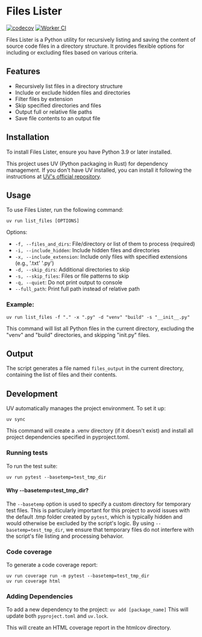 # Files Lister
[![codecov](https://codecov.io/gh/michalsi/lister/graph/badge.svg?token=MXS5ETIC8Q)](https://codecov.io/gh/michalsi/lister)
[![Worker CI](https://github.com/michalsi/lister/actions/workflows/ci.yml/badge.svg)](https://github.com/michalsi/lister/actions/workflows/ci.yml)

Files Lister is a Python utility for recursively listing and saving the content of source code files in a directory structure.
It provides flexible options for including or excluding files based on various criteria.

## Features

- Recursively list files in a directory structure
- Include or exclude hidden files and directories
- Filter files by extension
- Skip specified directories and files
- Output full or relative file paths
- Save file contents to an output file

## Installation

To install Files Lister, ensure you have Python 3.9 or later installed. 

This project uses UV (Python packaging in Rust) for dependency management.
If you don't have UV installed, you can install it following the instructions at [UV's official repository](https://github.com/astral-sh/uv).

## Usage
To use Files Lister, run the following command:

```
uv run list_files [OPTIONS]
```

Options:
- `-f, --files_and_dirs`: File/directory or list of them to process (required)
- `-i, --include_hidden`: Include hidden files and directories
- `-x, --include_extension`: Include only files with specified extensions (e.g., '.txt' '.py')
- `-d, --skip_dirs`: Additional directories to skip
- `-s, --skip_files`: Files or file patterns to skip
- `-q, --quiet`: Do not print output to console
- `--full_path`: Print full path instead of relative path

### Example:
```
uv run list_files -f "." -x ".py" -d "venv" "build" -s "__init__.py"
```
This command will list all Python files in the current directory, excluding the "venv" and "build" directories, 
and skipping "init.py" files.

## Output
The script generates a file named `files_output` in the current directory, containing the list of files and their contents.

## Development

UV automatically manages the project environment. To set it up:

```
uv sync
```
This command will create a .venv directory (if it doesn't exist) and install all project dependencies specified in pyproject.toml.

### Running tests
To run the test suite:

```
uv run pytest --basetemp=test_tmp_dir
```
#### Why --basetemp=test_tmp_dir?
The `--basetemp` option is used to specify a custom directory for temporary test files. 
This is particularly important for this project to avoid issues with the default .tmp folder created by `pytest`,
which is typically hidden and would otherwise be excluded by the script's logic.
By using `--basetemp=test_tmp_dir`, we ensure that temporary files do not interfere with the script's file listing and processing behavior.

### Code coverage
To generate a code coverage report:

```
uv run coverage run -m pytest --basetemp=test_tmp_dir
uv run coverage html
```

### Adding Dependencies
To add a new dependency to the project:
```uv add [package_name]```
This will update both `pyproject.toml` and `uv.lock`.

This will create an HTML coverage report in the htmlcov directory.
